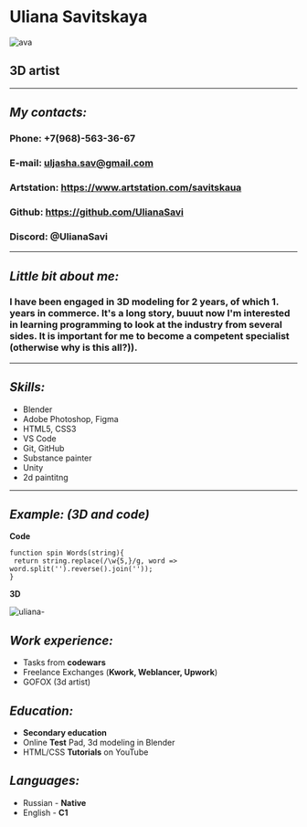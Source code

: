 # Uliana Savitskaya 
![ava](https://user-images.githubusercontent.com/105851981/171629539-7a66a4f1-adb9-4bb4-ad84-63ac645d593a.jpg)
## 3D artist
***
## *My contacts:*
### **Phone**: +7(968)-563-36-67
### **E-mail:** uljasha.sav@gmail.com
### **Artstation:** https://www.artstation.com/savitskaua
### **Github:** https://github.com/UlianaSavi
### **Discord:** @UlianaSavi
*********
## *Little bit about me:*
### I **have been** engaged in **3D modeling** for 2 years, of which 1. years in commerce. It's a long story, buuut **now** I'm interested in learning **programming** to look at the industry from several sides. It is important for me to become a competent specialist (otherwise why is this all?)).
*********
## *Skills:*
* Blender
* Adobe Photoshop, Figma
* HTML5, CSS3
* VS Code
* Git, GitHub
* Substance painter
* Unity
* 2d paintitng
*********
## *Example: (3D and code)*
**Code**
```
function spin Words(string){
 return string.replace(/\w{5,}/g, word => word.split('').reverse().join(''));
}
``` 
**3D**

![uliana-](https://user-images.githubusercontent.com/105851981/171633461-fd303c03-ed43-47f7-8efb-0b5a015e24c7.png)

## *Work experience:*
* Tasks from **codewars**
* Freelance Exchanges (**Kwork, Weblancer, Upwork**)
* GOFOX (3d artist)

## *Education:*
* **Secondary education**
* Online **Test** Pad, 3d modeling in Blender
* HTML/CSS **Tutorials** on YouTube

## *Languages:*
* Russian - **Native**
* English - **C1**